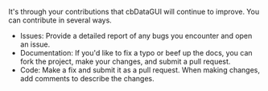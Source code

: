 It's through your contributions that cbDataGUI will continue to improve. You can contribute in several ways.

* Issues: Provide a detailed report of any bugs you encounter and open an issue.
* Documentation: If you'd like to fix a typo or beef up the docs, you can fork the project, make your changes, and submit a pull request.
* Code: Make a fix and submit it as a pull request. When making changes, add comments to describe the changes.
